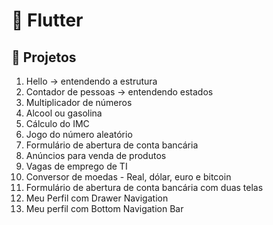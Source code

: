 # 📱 Flutter

## 🚀 Projetos

01. Hello -> entendendo a estrutura
02. Contador de pessoas -> entendendo estados
03. Multiplicador de números
04. Alcool ou gasolina
05. Cálculo do IMC
06. Jogo do número aleatório
07. Formulário de abertura de conta bancária
08. Anúncios para venda de produtos
09. Vagas de emprego de TI
10. Conversor de moedas - Real, dólar, euro e bitcoin
11. Formulário de abertura de conta bancária com duas telas
12. Meu Perfil com Drawer Navigation
13. Meu perfil com Bottom Navigation Bar
